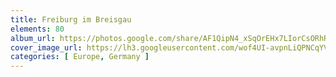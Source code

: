 ```yaml
---
title: Freiburg im Breisgau
elements: 80
album_url: https://photos.google.com/share/AF1QipN4_xSqOrEHx7LIorCsORhRytpX6fyrirk2LyxK5qaAi8Sm8h8WOfatmiRU-6xESQ?key=N044blFoYTgyRkZFc2k3RGN5RWFmdUh3S0VJOUdR
cover_image_url: https://lh3.googleusercontent.com/wof4UI-avpnLiQPNCqYVowkp6KTOz9LDn4c-rEvwm4M4GaK6bLsWtRhGF0jMS0Q228qV570KEU2ylXpmA4Vo8Z6_S12AjF9wYudEHG4E29T733pi5j5py-tEYp898LjrOfcfQm0fwyhvohasNqIcCy3z4SezdMBhi550d11oomz1a0ebVfTX0lbSAqtvL3U0evS27pps6YJ2t8qFv72oKH2_gkKDQWce8lCsnxKJSxV_0dnyRSRmBWFbyN6HNSUu2LpAC_4mEI7tqzXEMmza2E57YMdn476epGDsK7m5c-MueV5hA2O6aFuYNwCmzvYQg7DlU72zPg6gx-oFl9XeM4dWCHEn-b8qjWJeKEPU7puiuoasNR1rDB5w83Rzs8VpMqTAhtATSRF8EeOxksoOmKQMobIWYgKIK_z10_NIYT122vj5TTcJMtXnIbVw18d7NUBAOOZXnhD-Jx07fyeZGHZrmwHZuuF1njzpBuwa2dKNd6K7qyhU4mO3lZ9lkYPIql8IMVUvVZS_MJjVHUkRf3yTDl4CfQdvTb1Zc0vHO7m-3YSkk9x6OrExmgqwqxDi4Wju4iOxcd7B1JL0I3tHvgM87G2CgFDTfvwTdoC0xqrx9h8BojJXR2qhR7m2TmtK2t9tASHsM85XTHQLcXhmVvZodA=s195-p-k-no
categories: [ Europe, Germany ]
---
```

